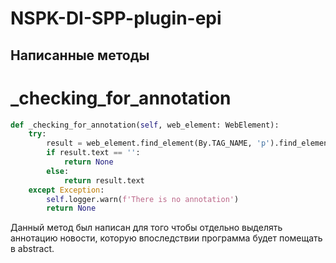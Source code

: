 # NSPK-DI-SPP-plugin-epi

## Написанные методы

# _checking_for_annotation
```python
def _checking_for_annotation(self, web_element: WebElement):
    try:
        result = web_element.find_element(By.TAG_NAME, 'p').find_element(By.TAG_NAME, 'strong')
        if result.text == '':
            return None
        else:
            return result.text
    except Exception:
        self.logger.warn(f'There is no annotation')
        return None
```
Данный метод был написан для того чтобы отдельно выделять аннотацию новости, которую впоследствии программа будет помещать в abstract.